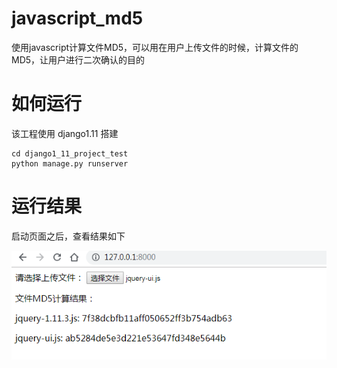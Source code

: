 # javascript_md5
使用javascript计算文件MD5，可以用在用户上传文件的时候，计算文件的MD5，让用户进行二次确认的目的


# 如何运行
该工程使用 django1.11 搭建

```
cd django1_11_project_test
python manage.py runserver
```

# 运行结果
启动页面之后，查看结果如下

![计算文件MD5](https://github.com/dashanhust/javascript_md5/blob/master/django1_11_project_test/static/img/result_1.png)
